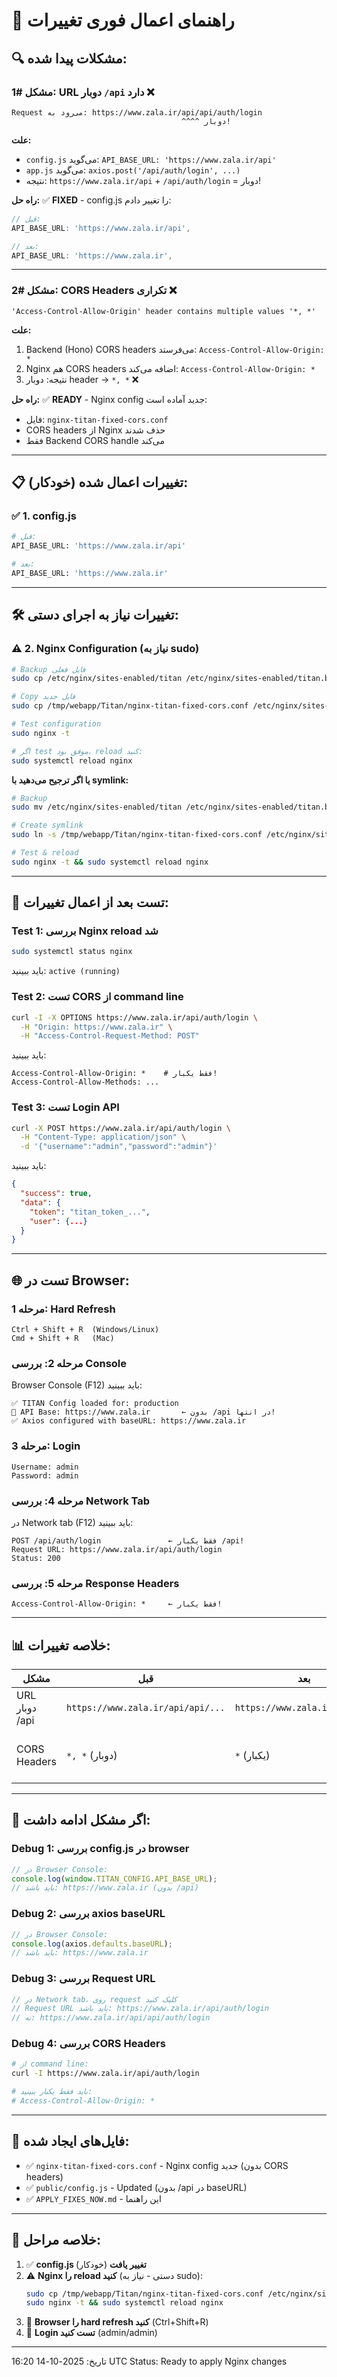 # 🚀 راهنمای اعمال فوری تغییرات

## 🔍 **مشکلات پیدا شده:**

### مشکل #1: URL دوبار `/api` دارد ❌
```
Request می‌رود به: https://www.zala.ir/api/api/auth/login
                                      ^^^^ دوبار!
```

**علت:** 
- `config.js` می‌گوید: `API_BASE_URL: 'https://www.zala.ir/api'`
- `app.js` می‌گوید: `axios.post('/api/auth/login', ...)`
- نتیجه: `https://www.zala.ir/api` + `/api/auth/login` = دوبار!

**راه حل:** ✅ **FIXED** - config.js را تغییر دادم:
```javascript
// قبل:
API_BASE_URL: 'https://www.zala.ir/api',

// بعد:
API_BASE_URL: 'https://www.zala.ir',
```

---

### مشکل #2: CORS Headers تکراری ❌
```
'Access-Control-Allow-Origin' header contains multiple values '*, *'
```

**علت:**
1. Backend (Hono) CORS headers می‌فرستد: `Access-Control-Allow-Origin: *`
2. Nginx هم CORS headers اضافه می‌کند: `Access-Control-Allow-Origin: *`
3. نتیجه: دوبار header → `*, *` ❌

**راه حل:** ✅ **READY** - Nginx config جدید آماده است:
- فایل: `nginx-titan-fixed-cors.conf`
- CORS headers از Nginx حذف شدند
- فقط Backend CORS handle می‌کند

---

## 📋 **تغییرات اعمال شده (خودکار):**

### ✅ 1. config.js
```bash
# قبل:
API_BASE_URL: 'https://www.zala.ir/api'

# بعد:
API_BASE_URL: 'https://www.zala.ir'
```

---

## 🛠️ **تغییرات نیاز به اجرای دستی:**

### ⚠️ 2. Nginx Configuration (نیاز به sudo)

```bash
# Backup فایل فعلی
sudo cp /etc/nginx/sites-enabled/titan /etc/nginx/sites-enabled/titan.backup.$(date +%Y%m%d_%H%M%S)

# Copy فایل جدید
sudo cp /tmp/webapp/Titan/nginx-titan-fixed-cors.conf /etc/nginx/sites-enabled/titan

# Test configuration
sudo nginx -t

# اگر test موفق بود، reload کنید:
sudo systemctl reload nginx
```

**یا اگر ترجیح می‌دهید با symlink:**
```bash
# Backup
sudo mv /etc/nginx/sites-enabled/titan /etc/nginx/sites-enabled/titan.backup.$(date +%Y%m%d_%H%M%S)

# Create symlink
sudo ln -s /tmp/webapp/Titan/nginx-titan-fixed-cors.conf /etc/nginx/sites-enabled/titan

# Test & reload
sudo nginx -t && sudo systemctl reload nginx
```

---

## 🧪 **تست بعد از اعمال تغییرات:**

### Test 1: بررسی Nginx reload شد
```bash
sudo systemctl status nginx
```
باید ببینید: `active (running)`

### Test 2: تست CORS از command line
```bash
curl -I -X OPTIONS https://www.zala.ir/api/auth/login \
  -H "Origin: https://www.zala.ir" \
  -H "Access-Control-Request-Method: POST"
```

باید ببینید:
```
Access-Control-Allow-Origin: *    # فقط یکبار!
Access-Control-Allow-Methods: ...
```

### Test 3: تست Login API
```bash
curl -X POST https://www.zala.ir/api/auth/login \
  -H "Content-Type: application/json" \
  -d '{"username":"admin","password":"admin"}'
```

باید ببینید:
```json
{
  "success": true,
  "data": {
    "token": "titan_token_...",
    "user": {...}
  }
}
```

---

## 🌐 **تست در Browser:**

### مرحله 1: Hard Refresh
```
Ctrl + Shift + R  (Windows/Linux)
Cmd + Shift + R   (Mac)
```

### مرحله 2: بررسی Console
Browser Console (F12) باید ببینید:
```
✅ TITAN Config loaded for: production
📡 API Base: https://www.zala.ir       ← بدون /api در انتها!
✅ Axios configured with baseURL: https://www.zala.ir
```

### مرحله 3: Login
```
Username: admin
Password: admin
```

### مرحله 4: بررسی Network Tab
در Network tab (F12) باید ببینید:
```
POST /api/auth/login               ← فقط یکبار /api!
Request URL: https://www.zala.ir/api/auth/login
Status: 200
```

### مرحله 5: بررسی Response Headers
```
Access-Control-Allow-Origin: *     ← فقط یکبار!
```

---

## 📊 **خلاصه تغییرات:**

| مشکل | قبل | بعد | وضعیت |
|------|-----|-----|--------|
| URL دوبار /api | `https://www.zala.ir/api/api/...` | `https://www.zala.ir/api/...` | ✅ Fixed |
| CORS Headers | `*, *` (دوبار) | `*` (یکبار) | ⚠️ Nginx reload needed |

---

## 🚨 **اگر مشکل ادامه داشت:**

### Debug 1: بررسی config.js در browser
```javascript
// در Browser Console:
console.log(window.TITAN_CONFIG.API_BASE_URL);
// باید باشد: https://www.zala.ir (بدون /api)
```

### Debug 2: بررسی axios baseURL
```javascript
// در Browser Console:
console.log(axios.defaults.baseURL);
// باید باشد: https://www.zala.ir
```

### Debug 3: بررسی Request URL
```javascript
// در Network tab، روی request کلیک کنید
// Request URL باید باشد: https://www.zala.ir/api/auth/login
// نه: https://www.zala.ir/api/api/auth/login
```

### Debug 4: بررسی CORS Headers
```bash
# از command line:
curl -I https://www.zala.ir/api/auth/login

# باید فقط یکبار ببینید:
# Access-Control-Allow-Origin: *
```

---

## 📄 **فایل‌های ایجاد شده:**

- ✅ `nginx-titan-fixed-cors.conf` - Nginx config جدید (بدون CORS headers)
- ✅ `public/config.js` - Updated (بدون /api در baseURL)
- ✅ `APPLY_FIXES_NOW.md` - این راهنما

---

## 🎯 **خلاصه مراحل:**

1. ✅ **config.js تغییر یافت** (خودکار)
2. ⚠️ **Nginx را reload کنید** (دستی - نیاز به sudo):
   ```bash
   sudo cp /tmp/webapp/Titan/nginx-titan-fixed-cors.conf /etc/nginx/sites-enabled/titan
   sudo nginx -t && sudo systemctl reload nginx
   ```
3. 🔄 **Browser را hard refresh کنید** (Ctrl+Shift+R)
4. 🧪 **Login تست کنید** (admin/admin)

---

تاریخ: 2025-10-14 16:20 UTC
Status: Ready to apply Nginx changes
